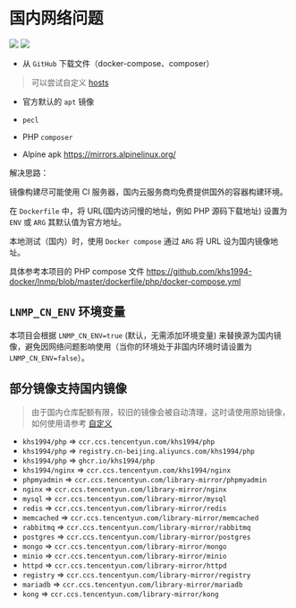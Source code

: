 # 国内网络问题

[![](https://img.shields.io/badge/AD-%E8%85%BE%E8%AE%AF%E4%BA%91%E5%AE%B9%E5%99%A8%E6%9C%8D%E5%8A%A1-blue.svg)](https://cloud.tencent.com/act/cps/redirect?redirect=10058&cps_key=3a5255852d5db99dcd5da4c72f05df61) [![](https://img.shields.io/badge/Support-%E8%85%BE%E8%AE%AF%E4%BA%91%E8%87%AA%E5%AA%92%E4%BD%93-brightgreen.svg)](https://cloud.tencent.com/developer/support-plan?invite_code=13vokmlse8afh)

* 从 `GitHub` 下载文件（docker-compose、composer）

> 可以尝试自定义 [hosts](https://github.com/khs1994-docker/lnmp/blob/master/config/etc/hosts)

* 官方默认的 `apt` 镜像

* `pecl`

* PHP `composer`

* Alpine apk https://mirrors.alpinelinux.org/

解决思路：

镜像构建尽可能使用 CI 服务器，国内云服务商均免费提供国外的容器构建环境。

在 `Dockerfile` 中，将 URL(国内访问慢的地址，例如 PHP 源码下载地址) 设置为 `ENV` 或 `ARG` 其默认值为官方地址。

本地测试（国内）时，使用 `Docker compose` 通过 `ARG` 将 URL 设为国内镜像地址。

具体参考本项目的 PHP compose 文件 https://github.com/khs1994-docker/lnmp/blob/master/dockerfile/php/docker-compose.yml

## `LNMP_CN_ENV` 环境变量

本项目会根据 `LNMP_CN_ENV=true` (默认，无需添加环境变量) 来替换源为国内镜像，避免因网络问题影响使用（当你的环境处于非国内环境时请设置为 `LNMP_CN_ENV=false`）。

## 部分镜像支持国内镜像

> 由于国内仓库配额有限，较旧的镜像会被自动清理，这时请使用原始镜像，如何使用请参考 [自定义](custom.md)

* `khs1994/php`           => `ccr.ccs.tencentyun.com/khs1994/php`
* `khs1994/php`           => `registry.cn-beijing.aliyuncs.com/khs1994/php`
* `khs1994/php`           => `ghcr.io/khs1994/php`
* `khs1994/nginx`         => `ccr.ccs.tencentyun.com/khs1994/nginx`
* `phpmyadmin`            => `ccr.ccs.tencentyun.com/library-mirror/phpmyadmin`
* `nginx`                 => `ccr.ccs.tencentyun.com/library-mirror/nginx`
* `mysql`                 => `ccr.ccs.tencentyun.com/library-mirror/mysql`
* `redis`                 => `ccr.ccs.tencentyun.com/library-mirror/redis`
* `memcached`             => `ccr.ccs.tencentyun.com/library-mirror/memcached`
* `rabbitmq`              => `ccr.ccs.tencentyun.com/library-mirror/rabbitmq`
* `postgres`              => `ccr.ccs.tencentyun.com/library-mirror/postgres`
* `mongo`                 => `ccr.ccs.tencentyun.com/library-mirror/mongo`
* `minio`                 => `ccr.ccs.tencentyun.com/library-mirror/minio`
* `httpd`                 => `ccr.ccs.tencentyun.com/library-mirror/httpd`
* `registry`              => `ccr.ccs.tencentyun.com/library-mirror/registry`
* `mariadb`               => `ccr.ccs.tencentyun.com/library-mirror/mariadb`
* `kong`                  => `ccr.ccs.tencentyun.com/library-mirror/kong`
